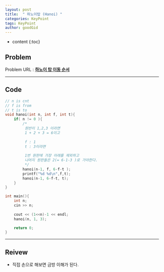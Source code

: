 ```yaml
---
layout: post
title:  " 하노이탑 (Hanoi) "
categories: KeyPoint
tags: KeyPoint
author: goodGid
---
```

* content
{:toc}


## Problem

Problem URL : **[하노이 탑 이동 순서](https://www.acmicpc.net/problem/11729)**












---

## Code

``` cpp
// n is cnt
// f is from
// t is to
void hanoi(int n, int f, int t){
    if( n != 0 ){
        /*
         원반이 1,2,3 이라면
         1 + 2 + 3 = 6이고
         
         f : 1
         t : 3이라면
         
         1번 원판에 가장 아래를 제외하고
         나머지 원판들은 2(= 6-1-3 )로 가야한다.
         */
        hanoi(n-1, f, 6-f-t );
        printf("%d %d\n",f,t);
        hanoi(n-1, 6-f-t, t);
    }
}

int main(){
    int n;
    cin >> n;
    
    cout << (1<<n)-1 << endl;
    hanoi(n, 1, 3);

    return 0;
}
```

--- 

## Reivew

* 직접 손으로 해보면 금방 이해가 된다. 